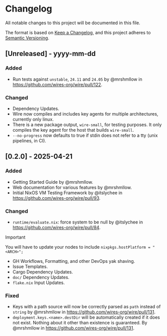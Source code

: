 # Changelog

All notable changes to this project will be documented in this file.

The format is based on [Keep a Changelog](https://keepachangelog.com/en/1.1.0/),
and this project adheres to [Semantic Versioning](https://semver.org/spec/v2.0.0.html).

## [Unreleased] - yyyy-mm-dd

### Added

- Run tests against `unstable`, `24.11` and `24.05` by @mrshmllow in https://github.com/wires-org/wire/pull/122.

### Changed

- Dependency Updates.
- Wire now compiles and includes key agents for multiple architectures, currently only linux.
- There is a new package output, `wire-small`, for testing purposes.
  It only compiles the key agent for the host that builds `wire-small`.
- `--no-progress` now defaults to true if stdin does not refer to a tty (unix pipelines, in CI).

## [0.2.0] - 2025-04-21

### Added

- Getting Started Guide by @mrshmllow.
- Web documentation for various features by @mrshmllow.
- Initial NixOS VM Testing Framework by @itslychee in https://github.com/wires-org/wire/pull/93.

### Changed

- `runtime/evaluate.nix`: force system to be null by @itslychee in https://github.com/wires-org/wire/pull/84.

> [!IMPORTANT]  
> You will have to update your nodes to include `nixpkgs.hostPlatform = "<ARCH>";`

- GH Workflows, Formatting, and other DevOps yak shaving.
- Issue Templates.
- Cargo Dependency Updates.
- `doc/` Dependency Updates.
- `flake.nix` Input Updates.

### Fixed

- Keys with a path source will now be correctly parsed as `path` instead
  of `string` by @mrshmllow in https://github.com/wires-org/wire/pull/131.
- `deployment.keys.<name>.destDir` will be automatically created if it
  does not exist. Nothing about it other than existence is guaranteed. By
  @mrshmllow in https://github.com/wires-org/wire/pull/131.
